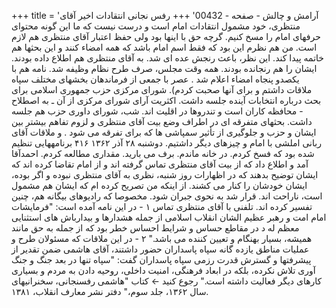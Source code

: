+++
title = 'آرامش و چالش - صفحه - 00432'
+++
رفس نجانی انتقادات اخیر آقای منتظری، خود مشمول انتقادات امام است و درست نیست که ما این گونه محتوای حرفهای امام را مسخ کنیم. گرچه حق با اینها بود ولی حفظ اعتبار آقای منتظری هم لازم است. من هم نظرم این بود که فقط اسم امام باشد که همه امضاء کنند و این بحثها هم خاتمه پیدا کند. این نظر، باعث رنجش عده ای شد. به آقای منتظری هم اطلاع داده بودند. ایشان را هم رنجانده بودند. همه وقت مجلس، صرف طرح نظام وظیفه شد. نامه هم با یکصدو پنجاه امضاء اعلام شد . عصر با جمعی از فرماندهان بخشهای مختلف سپاه ملاقات داشتم و برای آنها صحبت کردم). شورای مرکزی حزب جمهوری اسلامی برای بحث درباره انتخابات آینده جلسه داشت. اکثریت آرای شورای مرکزی از آن ـ به اصطلاح - محافظه کاران است و تندروها در اقلیت اند. شب، شورای داوری حزب هم جلسه داشت. بحثهای متفرقه ای در اطراف وضع بیت آقای منتظری و لزوم تفاهم بیشتر بین ایشان و حزب و جلوگیری از تأثیر سمپاشی ها که برای تفرقه می شود . و ملاقات آقای ربانی املشی با امام و چیزهای دیگر داشتیم. دوشنبه ۲۸ آذر ۱۳۶۲ ۴۱۶ برنامههایی تنظیم شده بود که فسخ کردم. در خانه ماندم. برف می بارید. مقداری مطالعه کردم. احمدآقا آمد و اطلاع داد که از بیت آقای منتظری تماس گرفته اند و از امام تقاضا کرده اند که ایشان توضیح بدهند که در اظهارات روز شنبه، نظری به آقای منتظری نبوده و اگر بوده، ایشان خودشان را کنار می کشند. از اینکه من تصریح کرده ام که ایشان هم مشمول است، ناراحت اند. قرار شد به نحوی جبران شود. مخصوصا که رادیوهای بیگانه هم، چنین تفسیر کرده اند. تلفنی با آقای منتظری تماس ۱ - در این نامه آمده است: "فرمایشات امام امت و رهبر عظیم الشان انقلاب اسلامی از جمله هشدارها و بیدارباش های استثنایی معظم له د در مقاطع حساس و شرایط احساس خطر بود که از جمله به حق مانند همیشه، بسیار بهنگام و تعیین کننده می باشد." ۲ - در این ملاقات که مسئولان طرح و عملیات مناطق یازده گانه سپاه پاسداران حضور داشتند، آقای هاشمی ضمن تقدیر از پیشرفتها و گسترش قدرت رزمی سپاه پاسداران گفت: "سپاه تنها در بعد جنگ و جنگ آوری تلاش نکرده، بلکه در ابعاد فرهنگی، امنیت داخلی، روحیه دادن به مردم و بسیاری کارهای دیگر فعالیت داشته است." رجوع کنید ← کتاب "هاشمی رفسنجانی، سخنرانیهای سال ۱۳۶۲، جلد سوم،" دفتر نشر معارف انقلاب، ۱۳۸۱.
